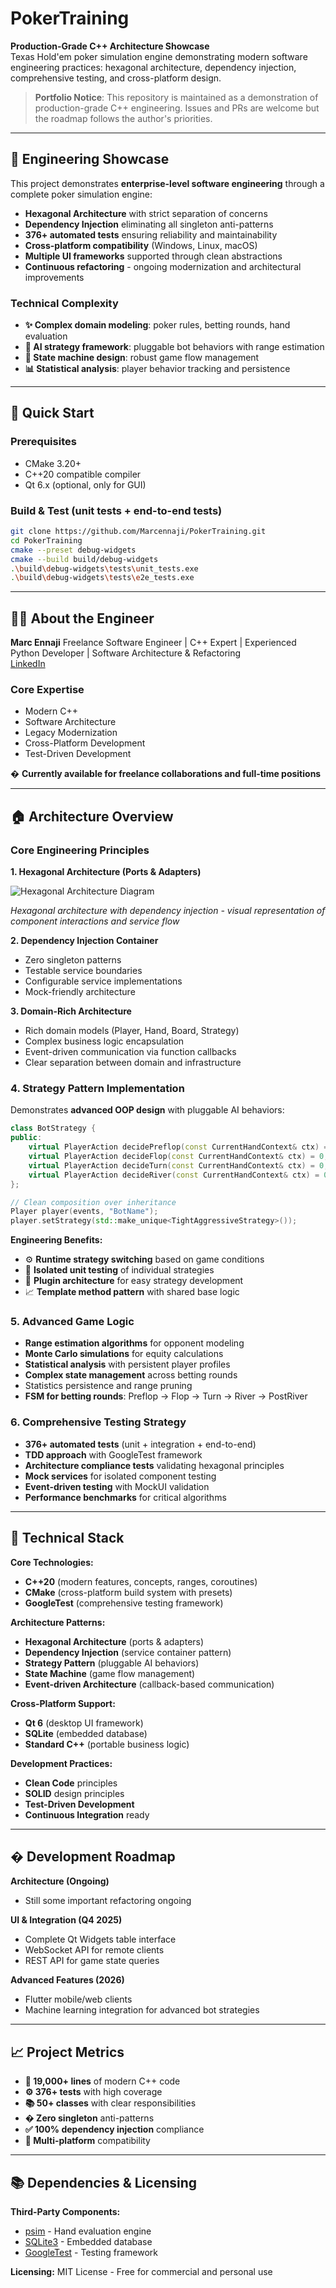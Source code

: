 # PokerTraining

**Production-Grade C++ Architecture Showcase**  
Texas Hold'em poker simulation engine demonstrating modern software engineering practices: hexagonal architecture, dependency injection, comprehensive testing, and cross-platform design.

> **Portfolio Notice**: This repository is maintained as a demonstration of production-grade C++ engineering. Issues and PRs are welcome but the roadmap follows the author's priorities.

---

## 🎯 Engineering Showcase

This project demonstrates **enterprise-level software engineering** through a complete poker simulation engine:

- **Hexagonal Architecture** with strict separation of concerns
- **Dependency Injection** eliminating all singleton anti-patterns  
- **376+ automated tests** ensuring reliability and maintainability
- **Cross-platform compatibility** (Windows, Linux, macOS)
- **Multiple UI frameworks** supported through clean abstractions
- **Continuous refactoring** - ongoing modernization and architectural improvements

### Technical Complexity
- **✨ Complex domain modeling**: poker rules, betting rounds, hand evaluation
- **🧠 AI strategy framework**: pluggable bot behaviors with range estimation
- **🔄 State machine design**: robust game flow management
- **📊 Statistical analysis**: player behavior tracking and persistence

---
## 🚀 Quick Start

### Prerequisites
- CMake 3.20+
- C++20 compatible compiler
- Qt 6.x (optional, only for GUI)

### Build & Test (unit tests + end-to-end tests)
```bash
git clone https://github.com/Marcennaji/PokerTraining.git
cd PokerTraining
cmake --preset debug-widgets
cmake --build build/debug-widgets
.\build\debug-widgets\tests\unit_tests.exe
.\build\debug-widgets\tests\e2e_tests.exe
```

---

## 👨‍💻 About the Engineer

**Marc Ennaji** 
Freelance Software Engineer | C++ Expert | Experienced Python Developer | Software Architecture & Refactoring  
[LinkedIn](https://www.linkedin.com/in/marcennaji/) 

### Core Expertise
- Modern C++ 
- Software Architecture 
- Legacy Modernization 
- Cross-Platform Development 
- Test-Driven Development 

� **Currently available for freelance collaborations and full-time positions**

---

## 🏠 Architecture Overview

### Core Engineering Principles

**1. Hexagonal Architecture (Ports & Adapters)**

![Hexagonal Architecture Diagram](doc/architecture.png)

*Hexagonal architecture with dependency injection - visual representation of component interactions and service flow*


**2. Dependency Injection Container**
- Zero singleton patterns
- Testable service boundaries  
- Configurable service implementations
- Mock-friendly architecture

**3. Domain-Rich Architecture**
- Rich domain models (Player, Hand, Board, Strategy)
- Complex business logic encapsulation
- Event-driven communication via function callbacks
- Clear separation between domain and infrastructure

### 4. **Strategy Pattern Implementation**

Demonstrates **advanced OOP design** with pluggable AI behaviors:

```cpp
class BotStrategy {
public:
    virtual PlayerAction decidePreflop(const CurrentHandContext& ctx) = 0;
    virtual PlayerAction decideFlop(const CurrentHandContext& ctx) = 0;
    virtual PlayerAction decideTurn(const CurrentHandContext& ctx) = 0;
    virtual PlayerAction decideRiver(const CurrentHandContext& ctx) = 0;
};

// Clean composition over inheritance
Player player(events, "BotName");
player.setStrategy(std::make_unique<TightAggressiveStrategy>());
```

**Engineering Benefits:**
- ⚙️ **Runtime strategy switching** based on game conditions
- 🧪 **Isolated unit testing** of individual strategies  
- 🔌 **Plugin architecture** for easy strategy development
- 📈 **Template method pattern** with shared base logic

### 5. **Advanced Game Logic**
- **Range estimation algorithms** for opponent modeling
- **Monte Carlo simulations** for equity calculations  
- **Statistical analysis** with persistent player profiles
- **Complex state management** across betting rounds
- Statistics persistence and range pruning
- **FSM for betting rounds**: Preflop → Flop → Turn → River → PostRiver

### 6. **Comprehensive Testing Strategy**
- **376+ automated tests** (unit + integration + end-to-end)
- **TDD approach** with GoogleTest framework
- **Architecture compliance tests** validating hexagonal principles
- **Mock services** for isolated component testing
- **Event-driven testing** with MockUI validation
- **Performance benchmarks** for critical algorithms

---

## 🔧 Technical Stack

**Core Technologies:**
- **C++20** (modern features, concepts, ranges, coroutines)
- **CMake** (cross-platform build system with presets)
- **GoogleTest** (comprehensive testing framework)

**Architecture Patterns:**
- **Hexagonal Architecture** (ports & adapters)
- **Dependency Injection** (service container pattern)
- **Strategy Pattern** (pluggable AI behaviors)
- **State Machine** (game flow management)
- **Event-driven Architecture** (callback-based communication)

**Cross-Platform Support:**
- **Qt 6** (desktop UI framework)
- **SQLite** (embedded database)
- **Standard C++** (portable business logic)

**Development Practices:**
- **Clean Code** principles
- **SOLID** design principles  
- **Test-Driven Development**
- **Continuous Integration** ready

---
## � Development Roadmap

**Architecture (Ongoing)**
- Still some important refactoring ongoing

**UI & Integration (Q4 2025)**
- Complete Qt Widgets table interface
- WebSocket API for remote clients
- REST API for game state queries

**Advanced Features (2026)**
- Flutter mobile/web clients
- Machine learning integration for advanced bot strategies

---

## 📈 Project Metrics

- **📝 19,000+ lines** of modern C++ code
- **⚙️ 376+ tests** with high coverage
- **📚 50+ classes** with clear responsibilities
- **� Zero singleton** anti-patterns
- **✅ 100% dependency injection** compliance
- **🎯 Multi-platform** compatibility

---

## 📚 Dependencies & Licensing

**Third-Party Components:**
- [psim](https://github.com/christophschmalhofer/poker/tree/master/XPokerEval/XPokerEval.PokerSim) - Hand evaluation engine
- [SQLite3](https://www.sqlite.org/) - Embedded database  
- [GoogleTest](https://github.com/google/googletest) - Testing framework

**Licensing:** MIT License - Free for commercial and personal use
